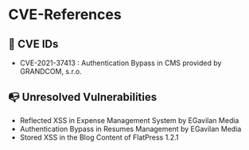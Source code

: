 # CVE-References

## :dart: CVE IDs

- CVE-2021-37413 : Authentication Bypass in CMS provided by GRANDCOM, s.r.o.

## :mailbox_with_no_mail:	Unresolved Vulnerabilities

- Reflected XSS in Expense Management System by EGavilan Media
- Authentication Bypass in Resumes Management by EGavilan Media
- Stored XSS in the Blog Content of FlatPress 1.2.1